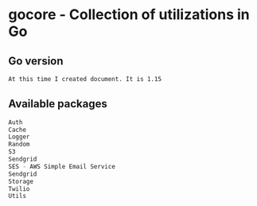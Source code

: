 # gocore - Collection of utilizations in Go

## Go version

```bash
At this time I created document. It is 1.15
```

## Available packages

```bash
Auth
Cache
Logger
Random
S3
Sendgrid
SES - AWS Simple Email Service
Sendgrid
Storage
Twilio
Utils
```
